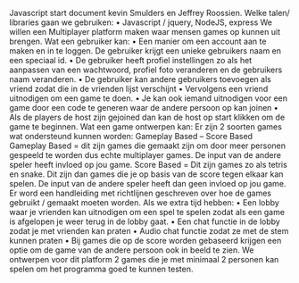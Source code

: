 Javascript start document kevin Smulders en Jeffrey Roossien.
Welke talen/ libraries gaan we gebruiken:
• Javascript / jquery, NodeJS, express
We willen een Multiplayer platform maken waar mensen games op kunnen uit brengen.
Wat een gebruiker kan:
• Een manier om een account aan te maken en in te loggen. De gebruiker krijgt een unieke gebruikers naam en een speciaal id.
• De gebruiker heeft profiel instellingen zo als het aanpassen van een wachtwoord, profiel foto veranderen en de gebruikers naam veranderen.
• De gebruiker kan andere gebruikers toevoegen als vriend zodat die in de vrienden lijst verschijnt
• Vervolgens een vriend uitnodigen om een game te doen.
• Je kan ook iemand uitnodigen voor een game door een code te generen waar de andere persoon op kan joinen
• Als de players de host zijn gejoined dan kan de host op start klikken om de game te beginnen.
Wat een game ontwerpen kan:
Er zijn 2 soorten games wat ondersteund kunnen worden: Gameplay Based – Score Based
Gameplay Based = dit zijn games die gemaakt zijn om door meer personen gespeeld te worden dus echte multiplayer games. De input van de andere speler heeft invloed op jou game.
Score Based = Dit zijn games zo als tetris en snake. Dit zijn dan games die je op basis van de score tegen elkaar kan spelen. De input van de andere speler heeft dan geen invloed op jou game.
Er word een handleiding met richtlijnen geschreven over hoe de games gebruikt / gemaakt moeten worden.
Als we extra tijd hebben:
• Een lobby waar je vrienden kan uitnodigen om een spel te spelen zodat als een game is afgelopen je weer terug in de lobby gaat.
• Een chat functie in de lobby zodat je met vrienden kan praten
• Audio chat functie zodat ze met de stem kunnen praten
• Bij games die op de score worden gebaseerd krijgen een optie om de game van de andere persoon ook in beeld te zien.
We ontwerpen voor dit platform 2 games die je met minimaal 2 personen kan spelen om het programma goed te kunnen testen.
